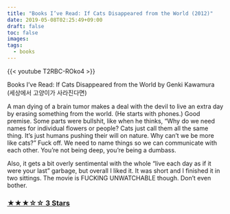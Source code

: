 ```yaml
---
title: "Books I’ve Read: If Cats Disappeared from the World (2012)"
date: 2019-05-08T02:25:49+09:00
draft: false
toc: false
images:
tags: 
  - books
---
```


{{< youtube T2RBC-ROko4 >}}

Books I’ve Read: If Cats Disappeared from the World by Genki Kawamura (세상에서 고양이가 사라진다면)

A man dying of a brain tumor makes a deal with the devil to live an extra day by erasing something from the world. (He starts with phones.) Good premise. Some parts were bullshit, like when he thinks, “Why do we need names for individual flowers or people? Cats just call them all the same thing. It’s just humans pushing their will on nature. Why can’t we be more like cats?” Fuck off. We need to name things so we can communicate with each other. You’re not being deep, you’re being a dumbass.

Also, it gets a bit overly sentimental with the whole “live each day as if it were your last” garbage, but overall I liked it. It was short and I finished it in two sittings. 
The movie is FUCKING UNWATCHABLE though. Don’t even bother.

### [&#9733;&#9733;&#9733;&#9734;&#9734; 3 Stars](/posts/190101-rating-system/)